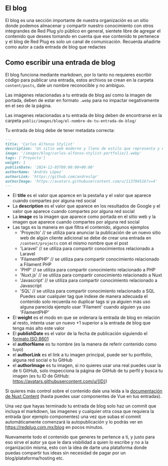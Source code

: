 ## El blog

El blog es una sección importante de nuestra organización es un sitio donde podemos almacenar y compartir nuestro conocimiento con otros integrandes de Red Plug y/o público en general, sientete libre de agregar el contenido que desees tomando en cuenta que ese contenido te pertenece y el blog de Red Plug es solo un canal de comunicación. Recuerda añadirte como autor a cada entrada de blog que redactes


## Como escribir una entrada de blog

El blog funciona mediante markdown, por lo tanto no requieres escribir código para publicar una entrada, estos archivos se crean en la carpeta `content/posts`, dale un nombre reconocible y no ambiguo.

Las imágenes relacionadas a tu entrada de blog así como la imagen de portada, deben de estar en formato `.webp` para no impactar negativamente en el seo de la página.

Las imagenes relacionadas a tu entrada de blog deben de encontrarse en la carpeta `public/images/blog/el-nombre-de-tu-entrada-de-blog/`

Tu entrada de blog debe de tener metadata correcta:

```md
---
title: 'Carlos Alfonso Stylist'
description: 'Un sitio web moderno y lleno de estilo que representa y enseña lo mejor del buen vestir'
image: '/images/blog/carlos-alfonso-stylist-portfolio/1.webp'
tags: ['Proyecto']
weight: 1
publishDate: '2024-12-05T09:00:00+00:00'
authorName: 'Andrés López'
authorLink: 'https://github.com/andreslqr'
authorImage: 'https://avatars.githubusercontent.com/u/113704516?v=4'
--- 
```
* El **title** es el valor que aparece en la pestaña y el valor que aparece cuando compartes por alguna red social
* La **description** es el valor que aparece en los resultados de Google y el valor que aparece cuando compartes por alguna red social
* La **image** es la imagen que aparece como portada en el sitio web y la imagen que aparece cuando compartes por alguna red social
* Las tags es la manera en que filtra el contenido, algunos ejemplos
    - 'Proyecto' // se utiliza para anunciar la publicación de un nuevo sitio web de algún cliente adicional se debe de crear una entrada en `/content/projects` con el mismo nombre que el post
    - 'Laravel' // se utiliza para compartir conocimientos relacionado a Laravel
    - 'FilamentPHP' // se utiliza para compartir conocimiento relacionado a Filament PHP
    - 'PHP'  // se utiliza para compartir conocimiento relacionado a PHP
    - 'Nuxt.js' // se utiliza para compartir conocimiento relacionado a Nuxt
    - 'Javascript' // se utiliza para compartir conocimiento relacionado a Javascript
    - 'SQL' // se utiliza para compartir conocimiento relacionado a SQL
Puedes usar cualquier tag que indexe de manera adecuada el contenido solo recuerda no duplicar tags si ya alguien más uso alguna parecida ejemplo usar 'Filament' cuando alguien ya uso 'FilamentPHP'
* El **weight** es el modo en que se ordenara la entrada de blog en relación al resto, intenta usar un nuevo +1 superior a la entrada de blog que tenga más alto este valor
* El **publishDate** es el valor de la fecha de publicación siguiendo el [formato ISO 8601](https://es.wikipedia.org/wiki/ISO_8601#Fechas_y_horas_conjuntas)
* el **authorName** es tu nombre (es la manera de referir contenido como tuyo)
* el **authorLink** es el link a tu imagen principal, puede ser tu portfolio, alguna red social o tu GitHub
* el **authorImage** es tu imagen, si no quieres usar una real puedes usar la de ti GitHub, solo inspecciona la página de GitHub de tu perfil y busca tu imagen (es tu ID de GitHub: https://avatars.githubusercontent.com/u/{ID})

Si quieres más control sobre el contenido dale una leída a la [documentación de Nuxt Content](https://content.nuxt.com/docs/files/markdown)
(hasta puedes usar componentes de Vue en tus entradas).

Una vez que hayas terminado tu entrada de blog solo haz un commit que incluya el markdown, las imagenes y cualquier otra cosa que requiera la entrada (por ejemplo componentes) una vez que subas el commit automáticamente comenzará la autopublicación y lo podrás ver en https://redplug.com.mx/blog en pocos minutos.

Nuevamente todo el contenido que generes te pertence a ti, y justo para eso sirve el autor ya que le dara visbilidad a quien lo escribe y no a la organización misma, esto con la idea de darte una plataforma donde puedas compartir tus ideas sin necesidad de pagar por un blog/plataforma/hosting etc.

